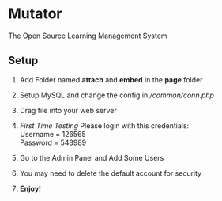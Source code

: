 # Mutator
The Open Source Learning Management System
## Setup

 1. Add Folder named **attach** and **embed** in the **page** folder
 2. Setup MySQL and change the config in */common/conn.php*
 3. Drag file into your web server
 4. *First Time Testing* Please login with this credentials:<br>
     Username = 126565<br>
     Password = 548989
 
 5. Go to the Admin Panel and Add Some Users
 6. You may need to delete the default account for security
 7. **Enjoy!**
